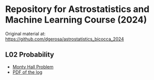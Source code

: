 # Repository for Astrostatistics and Machine Learning Course (2024)
Original material at: https://github.com/dgerosa/astrostatistics_bicocca_2024

## L02 Probability
+ [Monty Hall Problem](L02/monty-hall-problem.ipynb)
+ [PDF of the log](L02/pdf_of_the_log.ipynb)
